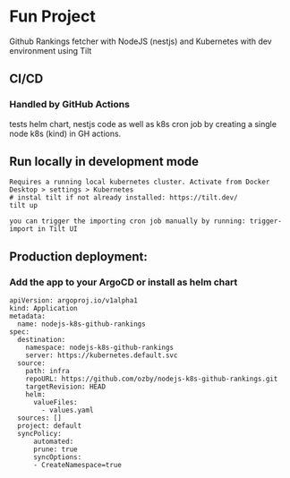 # Fun Project
Github Rankings fetcher with NodeJS (nestjs) and Kubernetes with dev environment using Tilt

## CI/CD
### Handled by GitHub Actions
tests helm chart, nestjs code as well as k8s cron job by creating a single node k8s (kind) in GH actions. 

## Run locally in development mode
```
Requires a running local kubernetes cluster. Activate from Docker Desktop > settings > Kubernetes
# instal tilt if not already installed: https://tilt.dev/
tilt up

you can trigger the importing cron job manually by running: trigger-import in Tilt UI
```

## Production deployment:
### Add the app to your ArgoCD or install as helm chart
```
apiVersion: argoproj.io/v1alpha1
kind: Application
metadata:
  name: nodejs-k8s-github-rankings
spec:
  destination:
    namespace: nodejs-k8s-github-rankings
    server: https://kubernetes.default.svc
  source:
    path: infra
    repoURL: https://github.com/ozby/nodejs-k8s-github-rankings.git
    targetRevision: HEAD
    helm:
      valueFiles:
        - values.yaml
  sources: []
  project: default
  syncPolicy:
      automated:
      prune: true
      syncOptions:
      - CreateNamespace=true
```


